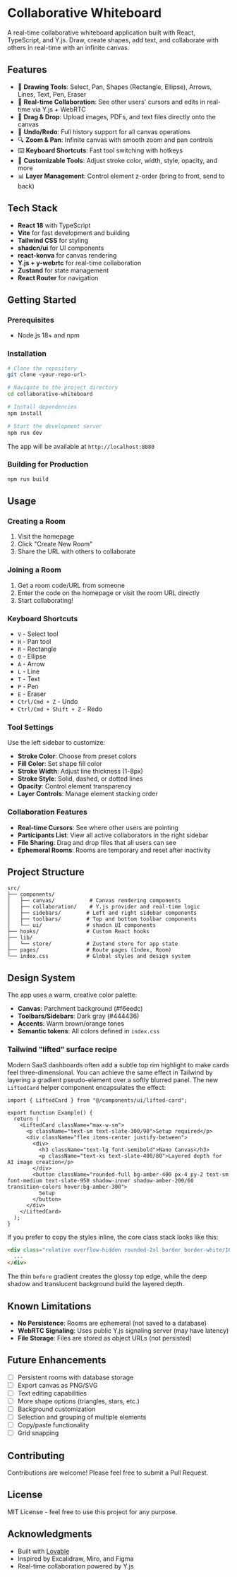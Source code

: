 # Collaborative Whiteboard

A real-time collaborative whiteboard application built with React, TypeScript, and Y.js. Draw, create shapes, add text, and collaborate with others in real-time with an infinite canvas.

## Features

- 🎨 **Drawing Tools**: Select, Pan, Shapes (Rectangle, Ellipse), Arrows, Lines, Text, Pen, Eraser
- 👥 **Real-time Collaboration**: See other users' cursors and edits in real-time via Y.js + WebRTC
- 📁 **Drag & Drop**: Upload images, PDFs, and text files directly onto the canvas
- 🔄 **Undo/Redo**: Full history support for all canvas operations
- 🔍 **Zoom & Pan**: Infinite canvas with smooth zoom and pan controls
- ⌨️ **Keyboard Shortcuts**: Fast tool switching with hotkeys
- 🎨 **Customizable Tools**: Adjust stroke color, width, style, opacity, and more
- 📊 **Layer Management**: Control element z-order (bring to front, send to back)

## Tech Stack

- **React 18** with TypeScript
- **Vite** for fast development and building
- **Tailwind CSS** for styling
- **shadcn/ui** for UI components
- **react-konva** for canvas rendering
- **Y.js + y-webrtc** for real-time collaboration
- **Zustand** for state management
- **React Router** for navigation

## Getting Started

### Prerequisites

- Node.js 18+ and npm

### Installation

```bash
# Clone the repository
git clone <your-repo-url>

# Navigate to the project directory
cd collaborative-whiteboard

# Install dependencies
npm install

# Start the development server
npm run dev
```

The app will be available at `http://localhost:8080`

### Building for Production

```bash
npm run build
```

## Usage

### Creating a Room

1. Visit the homepage
2. Click "Create New Room"
3. Share the URL with others to collaborate

### Joining a Room

1. Get a room code/URL from someone
2. Enter the code on the homepage or visit the room URL directly
3. Start collaborating!

### Keyboard Shortcuts

- `V` - Select tool
- `H` - Pan tool
- `R` - Rectangle
- `O` - Ellipse
- `A` - Arrow
- `L` - Line
- `T` - Text
- `P` - Pen
- `E` - Eraser
- `Ctrl/Cmd + Z` - Undo
- `Ctrl/Cmd + Shift + Z` - Redo

### Tool Settings

Use the left sidebar to customize:
- **Stroke Color**: Choose from preset colors
- **Fill Color**: Set shape fill color
- **Stroke Width**: Adjust line thickness (1-8px)
- **Stroke Style**: Solid, dashed, or dotted lines
- **Opacity**: Control element transparency
- **Layer Controls**: Manage element stacking order

### Collaboration Features

- **Real-time Cursors**: See where other users are pointing
- **Participants List**: View all active collaborators in the right sidebar
- **File Sharing**: Drag and drop files that all users can see
- **Ephemeral Rooms**: Rooms are temporary and reset after inactivity

## Project Structure

```
src/
├── components/
│   ├── canvas/           # Canvas rendering components
│   ├── collaboration/    # Y.js provider and real-time logic
│   ├── sidebars/        # Left and right sidebar components
│   ├── toolbars/        # Top and bottom toolbar components
│   └── ui/              # shadcn UI components
├── hooks/               # Custom React hooks
├── lib/
│   └── store/           # Zustand store for app state
├── pages/               # Route pages (Index, Room)
└── index.css            # Global styles and design system

```

## Design System

The app uses a warm, creative color palette:

- **Canvas**: Parchment background (#f6eedc)
- **Toolbars/Sidebars**: Dark gray (#444436)
- **Accents**: Warm brown/orange tones
- **Semantic tokens**: All colors defined in `index.css`

### Tailwind "lifted" surface recipe

Modern SaaS dashboards often add a subtle top rim highlight to make cards feel three-dimensional. You can achieve the same effect in Tailwind by layering a gradient pseudo-element over a softly blurred panel. The new `LiftedCard` helper component encapsulates the effect:

```tsx
import { LiftedCard } from "@/components/ui/lifted-card";

export function Example() {
  return (
    <LiftedCard className="max-w-sm">
      <p className="text-sm text-slate-300/90">Setup required</p>
      <div className="flex items-center justify-between">
        <div>
          <h3 className="text-lg font-semibold">Nano Canvas</h3>
          <p className="text-xs text-slate-400/80">Layered depth for AI image creation</p>
        </div>
        <button className="rounded-full bg-amber-400 px-4 py-2 text-sm font-medium text-slate-950 shadow-inner shadow-amber-200/60 transition-colors hover:bg-amber-300">
          Setup
        </button>
      </div>
    </LiftedCard>
  );
}
```

If you prefer to copy the styles inline, the core class stack looks like this:

```html
<div class="relative overflow-hidden rounded-2xl border border-white/10 bg-slate-950/60 p-6 text-slate-100 shadow-[0_18px_45px_-15px_rgba(15,23,42,0.85)] backdrop-blur-md before:absolute before:inset-x-0 before:-top-px before:h-px before:bg-gradient-to-b before:from-white/80 before:via-white/20 before:to-transparent before:content-['']">
  ...
</div>
```

The thin `before` gradient creates the glossy top edge, while the deep shadow and translucent background build the layered depth.

## Known Limitations

- **No Persistence**: Rooms are ephemeral (not saved to a database)
- **WebRTC Signaling**: Uses public Y.js signaling server (may have latency)
- **File Storage**: Files are stored as object URLs (not persisted)

## Future Enhancements

- [ ] Persistent rooms with database storage
- [ ] Export canvas as PNG/SVG
- [ ] Text editing capabilities
- [ ] More shape options (triangles, stars, etc.)
- [ ] Background customization
- [ ] Selection and grouping of multiple elements
- [ ] Copy/paste functionality
- [ ] Grid snapping

## Contributing

Contributions are welcome! Please feel free to submit a Pull Request.

## License

MIT License - feel free to use this project for any purpose.

## Acknowledgments

- Built with [Lovable](https://lovable.dev)
- Inspired by Excalidraw, Miro, and Figma
- Real-time collaboration powered by Y.js
